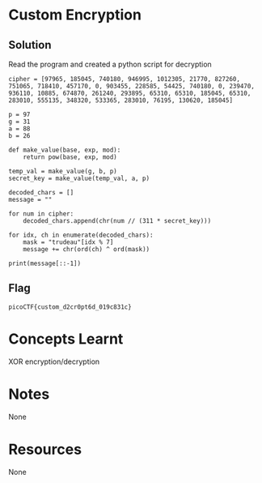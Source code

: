 
# Custom Encryption

## Solution
Read the program and created a python script for decryption
```
cipher = [97965, 185045, 740180, 946995, 1012305, 21770, 827260, 751065, 718410, 457170, 0, 903455, 228585, 54425, 740180, 0, 239470, 936110, 10885, 674870, 261240, 293895, 65310, 65310, 185045, 65310, 283010, 555135, 348320, 533365, 283010, 76195, 130620, 185045]

p = 97
g = 31
a = 88
b = 26

def make_value(base, exp, mod):
    return pow(base, exp, mod)

temp_val = make_value(g, b, p)
secret_key = make_value(temp_val, a, p)

decoded_chars = []
message = ""

for num in cipher:
    decoded_chars.append(chr(num // (311 * secret_key)))

for idx, ch in enumerate(decoded_chars):
    mask = "trudeau"[idx % 7]
    message += chr(ord(ch) ^ ord(mask))

print(message[::-1])
```





## Flag
```
picoCTF{custom_d2cr0pt6d_019c831c}
```

# Concepts Learnt
XOR encryption/decryption




# Notes
None


# Resources
None 
